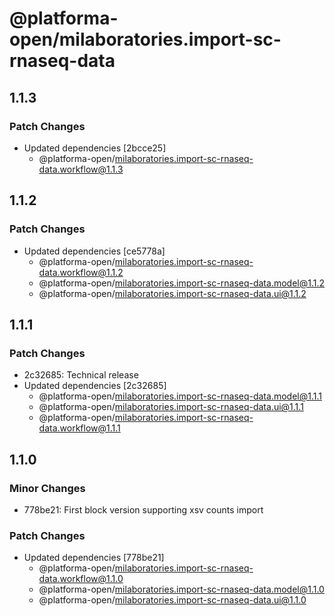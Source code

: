 # @platforma-open/milaboratories.import-sc-rnaseq-data

## 1.1.3

### Patch Changes

- Updated dependencies [2bcce25]
  - @platforma-open/milaboratories.import-sc-rnaseq-data.workflow@1.1.3

## 1.1.2

### Patch Changes

- Updated dependencies [ce5778a]
  - @platforma-open/milaboratories.import-sc-rnaseq-data.workflow@1.1.2
  - @platforma-open/milaboratories.import-sc-rnaseq-data.model@1.1.2
  - @platforma-open/milaboratories.import-sc-rnaseq-data.ui@1.1.2

## 1.1.1

### Patch Changes

- 2c32685: Technical release
- Updated dependencies [2c32685]
  - @platforma-open/milaboratories.import-sc-rnaseq-data.model@1.1.1
  - @platforma-open/milaboratories.import-sc-rnaseq-data.ui@1.1.1
  - @platforma-open/milaboratories.import-sc-rnaseq-data.workflow@1.1.1

## 1.1.0

### Minor Changes

- 778be21: First block version supporting xsv counts import

### Patch Changes

- Updated dependencies [778be21]
  - @platforma-open/milaboratories.import-sc-rnaseq-data.workflow@1.1.0
  - @platforma-open/milaboratories.import-sc-rnaseq-data.model@1.1.0
  - @platforma-open/milaboratories.import-sc-rnaseq-data.ui@1.1.0
